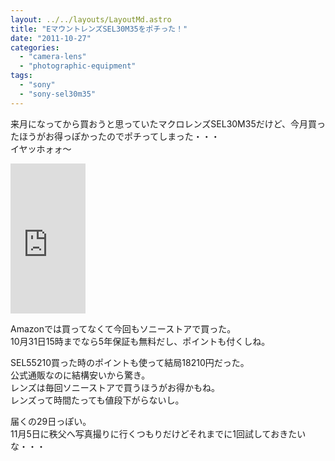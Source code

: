 ```yaml
---
layout: ../../layouts/LayoutMd.astro
title: "EマウントレンズSEL30M35をポチった！"
date: "2011-10-27"
categories: 
  - "camera-lens"
  - "photographic-equipment"
tags: 
  - "sony"
  - "sony-sel30m35"
---
```


来月になってから買おうと思っていたマクロレンズSEL30M35だけど、今月買ったほうがお得っぽかったのでポチってしまった・・・  
イヤッホォォ～

<iframe style="width: 120px; height: 240px;" src="http://rcm-jp.amazon.co.jp/e/cm?lt1=_blank&amp;bc1=000000&amp;IS2=1&amp;bg1=FFFFFF&amp;fc1=000000&amp;lc1=0000FF&amp;t=mizuka123-22&amp;o=9&amp;p=8&amp;l=as4&amp;m=amazon&amp;f=ifr&amp;ref=ss_til&amp;asins=B0055MFTHM" frameborder="0" marginwidth="0" marginheight="0" scrolling="no" width="320" height="240"></iframe>

Amazonでは買ってなくて今回もソニーストアで買った。  
10月31日15時までなら5年保証も無料だし、ポイントも付くしね。

SEL55210買った時のポイントも使って結局18210円だった。  
公式通販なのに結構安いから驚き。  
レンズは毎回ソニーストアで買うほうがお得かもね。  
レンズって時間たっても値段下がらないし。

届くの29日っぽい。  
11月5日に秩父へ写真撮りに行くつもりだけどそれまでに1回試しておきたいな・・・
